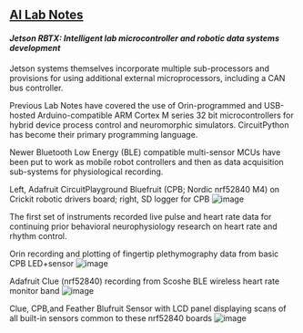 ## <u>AI Lab Notes</u>

#### ***Jetson RBTX: Intelligent lab microcontroller and robotic data systems development***

Jetson systems themselves incorporate multiple sub-processors and provisions for using additional external microprocessors, including a CAN bus controller.

Previous Lab Notes have covered the use of Orin-programmed and USB-hosted Arduino-compatible ARM Cortex M series 32 bit microcontrollers for hybrid device process control and neuromorphic simulators. CircuitPython has become their primary programming language.

Newer Bluetooth Low Energy (BLE) compatible multi-sensor MCUs have been put to work as mobile robot controllers and then as data acquisition sub-systems for physiological recording. 

Left, Adafruit CircuitPlayground Bluefruit (CPB; Nordic nrf52840 M4) on Crickit robotic drivers board; right, SD logger for CPB
![image](https://github.com/user-attachments/assets/1dbb6414-f6ad-43e0-a9c1-d8fb5c1c0a96)

The first set of instruments recorded live pulse and heart rate data for continuing prior behavioral neurophysiology research on heart rate and rhythm control.

Orin recording and plotting of fingertip plethymography data from basic CPB LED+sensor
![image](https://github.com/rtrelease/Jetson-Symbolics-Neuromorphics/assets/71346897/d1efbbcb-2319-44e4-9c71-8907daa23c82)

Adafruit Clue (nrf52840) recording from Scoshe BLE wireless heart rate monitor band
![image](https://github.com/user-attachments/assets/3ddc7a50-f78d-4304-9a2f-ce9941ac9323)

Clue, CPB,and Feather Blufruit Sensor with LCD panel displaying scans of all built-in sensors common to these nrf52840 boards
![image](https://github.com/user-attachments/assets/eec72879-aad0-4d5b-964b-f24d917cf5af)
